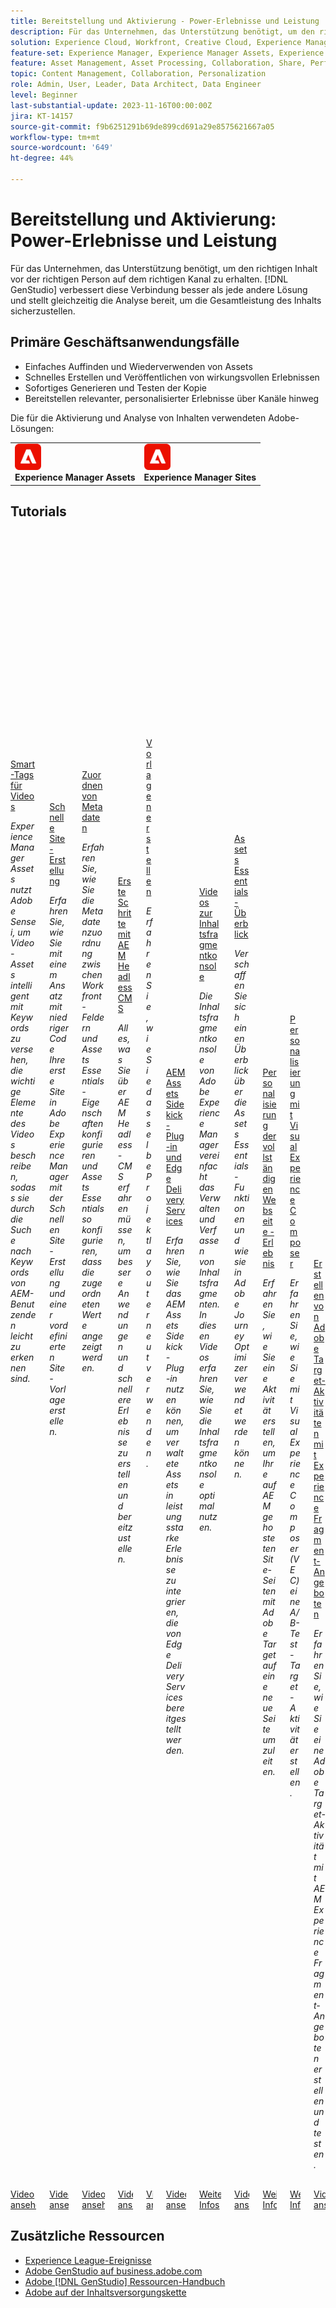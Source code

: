 ```yaml
---
title: Bereitstellung und Aktivierung - Power-Erlebnisse und Leistung
description: Für das Unternehmen, das Unterstützung benötigt, um den richtigen Inhalt vor der richtigen Person auf dem richtigen Kanal zu erhalten. [!DNL GenStudio] verbessert diese Verbindung besser als jede andere Lösung und stellt gleichzeitig die Analyse bereit, um die Gesamtleistung des Inhalts sicherzustellen.
solution: Experience Cloud, Workfront, Creative Cloud, Experience Manager Assets
feature-set: Experience Manager, Experience Manager Assets, Experience Manager Sites, Journey Optimizer, Creative Cloud
feature: Asset Management, Asset Processing, Collaboration, Share, Performance Monitoring, Personalization, Channels Activity, Gen AI
topic: Content Management, Collaboration, Personalization
role: Admin, User, Leader, Data Architect, Data Engineer
level: Beginner
last-substantial-update: 2023-11-16T00:00:00Z
jira: KT-14157
source-git-commit: f9b6251291b69de899cd691a29e8575621667a05
workflow-type: tm+mt
source-wordcount: '649'
ht-degree: 44%

---
```



# Bereitstellung und Aktivierung: Power-Erlebnisse und Leistung

Für das Unternehmen, das Unterstützung benötigt, um den richtigen Inhalt vor der richtigen Person auf dem richtigen Kanal zu erhalten. [!DNL GenStudio] verbessert diese Verbindung besser als jede andere Lösung und stellt gleichzeitig die Analyse bereit, um die Gesamtleistung des Inhalts sicherzustellen.

## Primäre Geschäftsanwendungsfälle

* Einfaches Auffinden und Wiederverwenden von Assets
* Schnelles Erstellen und Veröffentlichen von wirkungsvollen Erlebnissen
* Sofortiges Generieren und Testen der Kopie
* Bereitstellen relevanter, personalisierter Erlebnisse über Kanäle hinweg

Die für die Aktivierung und Analyse von Inhalten verwendeten Adobe-Lösungen:


<table>
    <tr style="border: 0;">
      <td style="vertical-align: middle">
        <p style="margin: 0"><img alt="Experience Manager Assets" src="/help/assets/aem-logo.png" style="verticle-align: middle;width: 42px;height:42px;"></p>
        <strong>Experience Manager Assets</strong>
      </td>
      <td style="vertical-align: middle">
        <p style="margin: 0"><img alt="Experience Manager Sites" src="/help/assets/aem-logo.png" style="verticle-align: middle;width: 42px;height: 42px;"></p>
        <strong>Experience Manager Sites</strong>
      </td>
    </tr>
</table>

## Tutorials

<div class="columns is-multiline"><div class="column is-half-tablet is-half-desktop is-one-third-widescreen" aria-label="Video Smart Tags" tabIndex="0">
  <div class="card" style="height: 100%; display: flex; flex-direction: column; height: 100%;">
    <div class="card-image">
      <figure class="image x-is-16by9">
        <a href="https://experienceleague.adobe.com/docs/experience-manager-learn/assets/metadata/video-smart-tags.html?lang=de" title="Smart-Tags für Videos" tabindex="-1">
          <img class="is-bordered-r-small" src="https://video.tv.adobe.com/v/327005?format=jpeg" alt="Smart-Tags für Videos">
        </a>
      </figure>
    </div>
    <div class="card-content is-padded-small" style="display: flex; flex-direction: column; flex-grow: 1; justify-content: space-between;">
      <div class="top-card-content">
          <p class="headline is-size-6 has-text-weight-bold">
              <a href="https://experienceleague.adobe.com/docs/experience-manager-learn/assets/metadata/video-smart-tags.html?lang=de" title="Smart-Tags für Videos">Smart-Tags für Videos</a>
          </p>
          <p class="is-size-6"><em>Experience Manager Assets nutzt Adobe Sensei, um Video-Assets intelligent mit Keywords zu versehen, die wichtige Elemente des Videos beschreiben, sodass sie durch die Suche nach Keywords von AEM-Benutzenden leicht zu erkennen sind.</em></p>
      </div>
      <a href="https://experienceleague.adobe.com/docs/experience-manager-learn/assets/metadata/video-smart-tags.html?lang=de" class="spectrum-Button spectrum-Button--outline spectrum-Button--primary spectrum-Button--sizeM" style="align-self: flex-start; margin-top: 1rem;">
        <span class="spectrum-Button-label has-no-wrap has-text-weight-bold">Video ansehen</span>
      </a>
    </div>
  </div>
</div><div class="column is-half-tablet is-half-desktop is-one-third-widescreen" aria-label="Quick Site Creation" tabIndex="1">
  <div class="card" style="height: 100%; display: flex; flex-direction: column; height: 100%;">
    <div class="card-image">
      <figure class="image x-is-16by9">
        <a href="https://experienceleague.adobe.com/docs/experience-manager-learn/getting-started-wknd-tutorial-develop/site-template/overview.html?lang=de" title="Schnelle Site-Erstellung" tabindex="-1">
          <img class="is-bordered-r-small" src="https://video.tv.adobe.com/v/333477?format=jpeg" alt="Schnelle Site-Erstellung">
        </a>
      </figure>
    </div>
    <div class="card-content is-padded-small" style="display: flex; flex-direction: column; flex-grow: 1; justify-content: space-between;">
      <div class="top-card-content">
          <p class="headline is-size-6 has-text-weight-bold">
              <a href="https://experienceleague.adobe.com/docs/experience-manager-learn/getting-started-wknd-tutorial-develop/site-template/overview.html?lang=de" title="Schnelle Site-Erstellung">Schnelle Site-Erstellung</a>
          </p>
          <p class="is-size-6"><em>Erfahren Sie, wie Sie mit einem Ansatz mit niedriger Code Ihre erste Site in Adobe Experience Manager mit der Schnellen Site-Erstellung und einer vordefinierten Site-Vorlage erstellen.</em></p>
      </div>
      <a href="https://experienceleague.adobe.com/docs/experience-manager-learn/getting-started-wknd-tutorial-develop/site-template/overview.html?lang=de" class="spectrum-Button spectrum-Button--outline spectrum-Button--primary spectrum-Button--sizeM" style="align-self: flex-start; margin-top: 1rem;">
        <span class="spectrum-Button-label has-no-wrap has-text-weight-bold">Video ansehen</span>
      </a>
    </div>
  </div>
</div><div class="column is-half-tablet is-half-desktop is-one-third-widescreen" aria-label="Mapping Metadata" tabIndex="3">
  <div class="card" style="height: 100%; display: flex; flex-direction: column; height: 100%;">
    <div class="card-image">
      <figure class="image x-is-16by9">
        <a href="https://experienceleague.adobe.com/docs/experience-manager-learn/assets-essentials/workfront/map-metadata.html" title="Zuordnen von Metadaten" tabindex="-1">
          <img class="is-bordered-r-small" src="https://video.tv.adobe.com/v/336458?format=jpeg" alt="Zuordnen von Metadaten">
        </a>
      </figure>
    </div>
    <div class="card-content is-padded-small" style="display: flex; flex-direction: column; flex-grow: 1; justify-content: space-between;">
      <div class="top-card-content">
          <p class="headline is-size-6 has-text-weight-bold">
              <a href="https://experienceleague.adobe.com/docs/experience-manager-learn/assets-essentials/workfront/map-metadata.html" title="Zuordnen von Metadaten">Zuordnen von Metadaten</a>
          </p>
          <p class="is-size-6"><em>Erfahren Sie, wie Sie die Metadatenzuordnung zwischen Workfront-Feldern und Assets Essentials-Eigenschaften konfigurieren und Assets Essentials so konfigurieren, dass die zugeordneten Werte angezeigt werden.</em></p>
      </div>
      <a href="https://experienceleague.adobe.com/docs/experience-manager-learn/assets-essentials/workfront/map-metadata.html" class="spectrum-Button spectrum-Button--outline spectrum-Button--primary spectrum-Button--sizeM" style="align-self: flex-start; margin-top: 1rem;">
        <span class="spectrum-Button-label has-no-wrap has-text-weight-bold">Video ansehen</span>
      </a>
    </div>
  </div>
</div><div class="column is-half-tablet is-half-desktop is-one-third-widescreen" aria-label="Getting started with AEM Headless CMS" tabIndex="4">
  <div class="card" style="height: 100%; display: flex; flex-direction: column; height: 100%;">
    <div class="card-image">
      <figure class="image x-is-16by9">
        <a href="https://experienceleague.adobe.com/landing/experience-manager/headless/developer.html?lang=de" title="Erste Schritte mit AEM Headless CMS" tabindex="-1">
          <img class="is-bordered-r-small" src="https://video.tv.adobe.com/v/339031?format=jpeg" alt="Erste Schritte mit AEM Headless CMS">
        </a>
      </figure>
    </div>
    <div class="card-content is-padded-small" style="display: flex; flex-direction: column; flex-grow: 1; justify-content: space-between;">
      <div class="top-card-content">
          <p class="headline is-size-6 has-text-weight-bold">
              <a href="https://experienceleague.adobe.com/landing/experience-manager/headless/developer.html?lang=de" title="Erste Schritte mit AEM Headless CMS">Erste Schritte mit AEM Headless CMS</a>
          </p>
          <p class="is-size-6"><em>Alles, was Sie über AEM Headless-CMS erfahren müssen, um bessere Anwendungen und schnellere Erlebnisse zu erstellen und bereitzustellen.</em></p>
      </div>
      <a href="https://experienceleague.adobe.com/landing/experience-manager/headless/developer.html?lang=de" class="spectrum-Button spectrum-Button--outline spectrum-Button--primary spectrum-Button--sizeM" style="align-self: flex-start; margin-top: 1rem;">
        <span class="spectrum-Button-label has-no-wrap has-text-weight-bold">Video ansehen</span>
      </a>
    </div>
  </div>
</div><div class="column is-half-tablet is-half-desktop is-one-third-widescreen" aria-label="Create templates" tabIndex="5">
  <div class="card" style="height: 100%; display: flex; flex-direction: column; height: 100%;">
    <div class="card-image">
      <figure class="image x-is-16by9">
        <a href="https://experienceleague.adobe.com/docs/creative-cloud-enterprise-learn/cce-learning-hub/expressoverview/expresshowto/create-templates.html" title="Vorlagen erstellen" tabindex="-1">
          <img class="is-bordered-r-small" src="https://video.tv.adobe.com/v/3420208?format=jpeg" alt="Vorlagen erstellen">
        </a>
      </figure>
    </div>
    <div class="card-content is-padded-small" style="display: flex; flex-direction: column; flex-grow: 1; justify-content: space-between;">
      <div class="top-card-content">
          <p class="headline is-size-6 has-text-weight-bold">
              <a href="https://experienceleague.adobe.com/docs/creative-cloud-enterprise-learn/cce-learning-hub/expressoverview/expresshowto/create-templates.html" title="Vorlagen erstellen">Vorlagen erstellen</a>
          </p>
          <p class="is-size-6"><em>Erfahren Sie, wie Sie dasselbe Projektlayout erneut verwenden.</em></p>
      </div>
      <a href="https://experienceleague.adobe.com/docs/creative-cloud-enterprise-learn/cce-learning-hub/expressoverview/expresshowto/create-templates.html" class="spectrum-Button spectrum-Button--outline spectrum-Button--primary spectrum-Button--sizeM" style="align-self: flex-start; margin-top: 1rem;">
        <span class="spectrum-Button-label has-no-wrap has-text-weight-bold">Video ansehen</span>
      </a>
    </div>
  </div>
</div><div class="column is-half-tablet is-half-desktop is-one-third-widescreen" aria-label="AEM Assets Sidekick plugin and Edge Delivery Services" tabIndex="6">
  <div class="card" style="height: 100%; display: flex; flex-direction: column; height: 100%;">
    <div class="card-image">
      <figure class="image x-is-16by9">
        <a href="https://experienceleague.adobe.com/docs/experience-manager-learn/assets/edge-delivery-services/sidekick-plugin.html?lang=de" title="AEM Assets Sidekick-Plug-in und Edge Delivery Services" tabindex="-1">
          <img class="is-bordered-r-small" src="https://video.tv.adobe.com/v/3424615?format=jpeg" alt="AEM Assets Sidekick-Plug-in und Edge Delivery Services">
        </a>
      </figure>
    </div>
    <div class="card-content is-padded-small" style="display: flex; flex-direction: column; flex-grow: 1; justify-content: space-between;">
      <div class="top-card-content">
          <p class="headline is-size-6 has-text-weight-bold">
              <a href="https://experienceleague.adobe.com/docs/experience-manager-learn/assets/edge-delivery-services/sidekick-plugin.html?lang=de" title="AEM Assets Sidekick-Plug-in und Edge Delivery Services">AEM Assets Sidekick-Plug-in und Edge Delivery Services</a>
          </p>
          <p class="is-size-6"><em>Erfahren Sie, wie Sie das AEM Assets Sidekick-Plug-in nutzen können, um verwaltete Assets in leistungsstarke Erlebnisse zu integrieren, die von Edge Delivery Services bereitgestellt werden.</em></p>
      </div>
      <a href="https://experienceleague.adobe.com/docs/experience-manager-learn/assets/edge-delivery-services/sidekick-plugin.html?lang=de" class="spectrum-Button spectrum-Button--outline spectrum-Button--primary spectrum-Button--sizeM" style="align-self: flex-start; margin-top: 1rem;">
        <span class="spectrum-Button-label has-no-wrap has-text-weight-bold">Video ansehen</span>
      </a>
    </div>
  </div>
</div><div class="column is-half-tablet is-half-desktop is-one-third-widescreen" aria-label="Content Fragments Console videos" tabIndex="7">
  <div class="card" style="height: 100%; display: flex; flex-direction: column; height: 100%;">
    <div class="card-image">
      <figure class="image x-is-16by9">
        <a href="https://experienceleague.adobe.com/docs/experience-manager-learn/content-fragments-console/overview.html?lang=de" title="Videos zur Inhaltsfragmentkonsole" tabindex="-1">
          <img class="is-bordered-r-small" src="https://experienceleague.adobe.com/docs/experience-manager-learn/assets/main.png?lang=en" alt="Videos zur Inhaltsfragmentkonsole">
        </a>
      </figure>
    </div>
    <div class="card-content is-padded-small" style="display: flex; flex-direction: column; flex-grow: 1; justify-content: space-between;">
      <div class="top-card-content">
          <p class="headline is-size-6 has-text-weight-bold">
              <a href="https://experienceleague.adobe.com/docs/experience-manager-learn/content-fragments-console/overview.html?lang=de" title="Videos zur Inhaltsfragmentkonsole">Videos zur Inhaltsfragmentkonsole</a>
          </p>
          <p class="is-size-6"><em>Die Inhaltsfragmentkonsole von Adobe Experience Manager vereinfacht das Verwalten und Verfassen von Inhaltsfragmenten. In diesen Videos erfahren Sie, wie Sie die Inhaltsfragmentkonsole optimal nutzen.</em></p>
      </div>
      <a href="https://experienceleague.adobe.com/docs/experience-manager-learn/content-fragments-console/overview.html?lang=de" class="spectrum-Button spectrum-Button--outline spectrum-Button--primary spectrum-Button--sizeM" style="align-self: flex-start; margin-top: 1rem;">
        <span class="spectrum-Button-label has-no-wrap has-text-weight-bold">Weitere Infos</span>
      </a>
    </div>
  </div>
</div><div class="column is-half-tablet is-half-desktop is-one-third-widescreen" aria-label="Assets Essentials Overview" tabIndex="8">
  <div class="card" style="height: 100%; display: flex; flex-direction: column; height: 100%;">
    <div class="card-image">
      <figure class="image x-is-16by9">
        <a href="https://experienceleague.adobe.com/docs/journey-optimizer-learn/tutorials/assets-essentials-overview.html" title="Assets Essentials - Überblick" tabindex="-1">
          <img class="is-bordered-r-small" src="https://video.tv.adobe.com/v/342098?format=jpeg" alt="Assets Essentials - Überblick">
        </a>
      </figure>
    </div>
    <div class="card-content is-padded-small" style="display: flex; flex-direction: column; flex-grow: 1; justify-content: space-between;">
      <div class="top-card-content">
          <p class="headline is-size-6 has-text-weight-bold">
              <a href="https://experienceleague.adobe.com/docs/journey-optimizer-learn/tutorials/assets-essentials-overview.html" title="Assets Essentials - Überblick">Assets Essentials - Überblick</a>
          </p>
          <p class="is-size-6"><em>Verschaffen Sie sich einen Überblick über die Assets Essentials-Funktionen und wie sie in Adobe Journey Optimizer verwendet werden können.</em></p>
      </div>
      <a href="https://experienceleague.adobe.com/docs/journey-optimizer-learn/tutorials/assets-essentials-overview.html" class="spectrum-Button spectrum-Button--outline spectrum-Button--primary spectrum-Button--sizeM" style="align-self: flex-start; margin-top: 1rem;">
        <span class="spectrum-Button-label has-no-wrap has-text-weight-bold">Video ansehen</span>
      </a>
    </div>
  </div>
</div><div class="column is-half-tablet is-half-desktop is-one-third-widescreen" aria-label="Personalization of full web page Experience" tabIndex="9">
  <div class="card" style="height: 100%; display: flex; flex-direction: column; height: 100%;">
    <div class="card-image">
      <figure class="image x-is-16by9">
        <a href="https://experienceleague.adobe.com/docs/experience-manager-learn/sites/integrations/target/personalization-web-page.html" title="Personalisierung des gesamten Web-Seitenerlebnisses" tabindex="-1">
          <img class="is-bordered-r-small" src="https://cdn.experienceleague.adobe.com/thumb/6353-personalization-web-page.jpg" alt="Personalisierung des gesamten Web-Seitenerlebnisses">
        </a>
      </figure>
    </div>
    <div class="card-content is-padded-small" style="display: flex; flex-direction: column; flex-grow: 1; justify-content: space-between;">
      <div class="top-card-content">
          <p class="headline is-size-6 has-text-weight-bold">
              <a href="https://experienceleague.adobe.com/docs/experience-manager-learn/sites/integrations/target/personalization-web-page.html" title="Personalisierung des gesamten Web-Seitenerlebnisses">Personalisierung der vollständigen Webseite - Erlebnis</a>
          </p>
          <p class="is-size-6"><em>Erfahren Sie, wie Sie eine Aktivität erstellen, um Ihre auf AEM gehosteten Site-Seiten mit Adobe Target auf eine neue Seite umzuleiten.</em></p>
      </div>
      <a href="https://experienceleague.adobe.com/docs/experience-manager-learn/sites/integrations/target/personalization-web-page.html" class="spectrum-Button spectrum-Button--outline spectrum-Button--primary spectrum-Button--sizeM" style="align-self: flex-start; margin-top: 1rem;">
        <span class="spectrum-Button-label has-no-wrap has-text-weight-bold">Weitere Infos</span>
      </a>
    </div>
  </div>
</div><div class="column is-half-tablet is-half-desktop is-one-third-widescreen" aria-label="Personalization using Visual Experience Composer" tabIndex="10">
  <div class="card" style="height: 100%; display: flex; flex-direction: column; height: 100%;">
    <div class="card-image">
      <figure class="image x-is-16by9">
        <a href="https://experienceleague.adobe.com/docs/experience-manager-learn/sites/integrations/target/personalization-using-vec.html" title="Personalisierung mit Visual Experience Composer" tabindex="-1">
          <img class="is-bordered-r-small" src="https://cdn.experienceleague.adobe.com/thumb/6352-personalization-using-vec.jpg" alt="Personalisierung mit Visual Experience Composer">
        </a>
      </figure>
    </div>
    <div class="card-content is-padded-small" style="display: flex; flex-direction: column; flex-grow: 1; justify-content: space-between;">
      <div class="top-card-content">
          <p class="headline is-size-6 has-text-weight-bold">
              <a href="https://experienceleague.adobe.com/docs/experience-manager-learn/sites/integrations/target/personalization-using-vec.html" title="Personalisierung mit Visual Experience Composer">Personalisierung mit Visual Experience Composer</a>
          </p>
          <p class="is-size-6"><em>Erfahren Sie, wie Sie mit Visual Experience Composer (VEC) eine A/B-Test-Target-Aktivität erstellen.</em></p>
      </div>
      <a href="https://experienceleague.adobe.com/docs/experience-manager-learn/sites/integrations/target/personalization-using-vec.html" class="spectrum-Button spectrum-Button--outline spectrum-Button--primary spectrum-Button--sizeM" style="align-self: flex-start; margin-top: 1rem;">
        <span class="spectrum-Button-label has-no-wrap has-text-weight-bold">Weitere Infos</span>
      </a>
    </div>
  </div>
</div><div class="column is-half-tablet is-half-desktop is-one-third-widescreen" aria-label="Create Adobe Target Activity using Experience Fragment Offers" tabIndex="11">
  <div class="card" style="height: 100%; display: flex; flex-direction: column; height: 100%;">
    <div class="card-image">
      <figure class="image x-is-16by9">
        <a href="https://experienceleague.adobe.com/docs/experience-manager-learn/sites/integrations/target/create-target-activity.html" title="Erstellen einer Adobe Target-Aktivität mit Experience Fragment-Angeboten" tabindex="-1">
          <img class="is-bordered-r-small" src="https://video.tv.adobe.com/v/41246?format=jpeg" alt="Erstellen einer Adobe Target-Aktivität mit Experience Fragment-Angeboten">
        </a>
      </figure>
    </div>
    <div class="card-content is-padded-small" style="display: flex; flex-direction: column; flex-grow: 1; justify-content: space-between;">
      <div class="top-card-content">
          <p class="headline is-size-6 has-text-weight-bold">
              <a href="https://experienceleague.adobe.com/docs/experience-manager-learn/sites/integrations/target/create-target-activity.html" title="Erstellen einer Adobe Target-Aktivität mit Experience Fragment-Angeboten">Erstellen von Adobe Target-Aktivitäten mit Experience Fragment-Angeboten</a>
          </p>
          <p class="is-size-6"><em>Erfahren Sie, wie Sie eine Adobe Target-Aktivität mit AEM Experience Fragment-Angeboten erstellen und testen.</em></p>
      </div>
      <a href="https://experienceleague.adobe.com/docs/experience-manager-learn/sites/integrations/target/create-target-activity.html" class="spectrum-Button spectrum-Button--outline spectrum-Button--primary spectrum-Button--sizeM" style="align-self: flex-start; margin-top: 1rem;">
        <span class="spectrum-Button-label has-no-wrap has-text-weight-bold">Video ansehen</span>
      </a>
    </div>
  </div>
</div></div>

<!--
<table class="tablelayout-is-fixed">
<tr>
  <td>
    <a href="https://experienceleague.adobe.com/docs/experience-manager-learn/assets/metadata/video-smart-tags.html">
      <img alt="Video Smart Tags" src="https://video.tv.adobe.com/v/327005?format=jpeg">
    </a>
    <div>
      <a href="https://experienceleague.adobe.com/docs/experience-manager-learn/assets/metadata/video-smart-tags.html">
    <strong>Video Smart Tags</strong>
    </a>
    </div>
    <p>
    <em>Experience Manager Assets leverages Adobe Sensei to intelligently tag video assets with keywords that describe key elements of the video, allowing them to be easily discovered using keyword search by AEM users.</em>
    </p><p>
  </p></td>
  <td>
    <a href="https://experienceleague.adobe.com/docs/experience-manager-learn/getting-started-wknd-tutorial-develop/site-template/overview.html">
      <img alt="Quick Site Creation" src="https://video.tv.adobe.com/v/333477?format=jpeg">
    </a>
    <div>
      <a href="https://experienceleague.adobe.com/docs/experience-manager-learn/getting-started-wknd-tutorial-develop/site-template/overview.html">
    <strong>Quick Site Creation</strong>
    </a>
    </div>
    <p>
    <em>Learn how to use a low-code approach to create your first site in Adobe Experience Manager with Quick Site Creation and a pre-defined Site Template.</em>
    </p><p>
  </p></td>
  <td>
    <a href="https://experienceleague.adobe.com/docs/journey-optimizer-learn/tutorials/email-channel/create-content-with-the-email-designer.html">
      <img alt="Create content with the Email Designer" src="https://video.tv.adobe.com/v/334150?format=jpeg">
    </a>
    <div>
      <a href="https://experienceleague.adobe.com/docs/journey-optimizer-learn/tutorials/email-channel/create-content-with-the-email-designer.html">
    <strong>Create content with the Email Designer</strong>
    </a>
    </div>
    <p>
    <em>Learn how to create emails from scratch. Understand how to use assets from the Adobe Experience Manager Assets Essentials library, edit the responsive email design, and create emails from templates.</em>
    </p><p>
  </p></td>
  <td>
    <a href="https://experienceleague.adobe.com/docs/experience-manager-learn/assets-essentials/workfront/map-metadata.html">
      <img alt="Mapping Metadata" src="https://video.tv.adobe.com/v/336458?format=jpeg">
    </a>
    <div>
      <a href="https://experienceleague.adobe.com/docs/experience-manager-learn/assets-essentials/workfront/map-metadata.html">
    <strong>Mapping Metadata</strong>
    </a>
    </div>
    <p>
    <em>Learn how to configure metadata mapping between Workfront fields and Assets Essentials properties, as well as configuring Assets Essentials to display the mapped values.</em>
    </p><p>
  </p></td>
  </tr>
  <tr>
  <td>
    <a href="https://experienceleague.adobe.com/landing/experience-manager/headless/developer.html">
      <img alt="Getting started with AEM Headless CMS" src="https://video.tv.adobe.com/v/339031?format=jpeg">
    </a>
    <div>
      <a href="https://experienceleague.adobe.com/landing/experience-manager/headless/developer.html">
    <strong>Getting started with AEM Headless CMS</strong>
    </a>
    </div>
    <p>
    <em>Everything you need to learn about AEM headless CMS to build and ship better applications and faster experiences.</em>
    </p><p>
  </p></td>
  <td>
    <a href="https://experienceleague.adobe.com/docs/creative-cloud-enterprise-learn/cce-learning-hub/expressoverview/expresshowto/create-templates.html">
      <img alt="Create templates" src="https://video.tv.adobe.com/v/3420208?format=jpeg">
    </a>
    <div>
      <a href="https://experienceleague.adobe.com/docs/creative-cloud-enterprise-learn/cce-learning-hub/expressoverview/expresshowto/create-templates.html">
    <strong>Create templates</strong>
    </a>
    </div>
    <p>
    <em>Learn how to use the same project layout again.</em>
    </p><p>
  </p></td>
   <td>
    <a href="https://experienceleague.adobe.com/docs/experience-manager-learn/assets/edge-delivery-services/sidekick-plugin.html">
      <img alt="AEM Assets Sidekick plugin and Edge Delivery Services" src="https://video.tv.adobe.com/v/3424615?format=jpeg">
    </a>
    <div>
      <a href="https://experienceleague.adobe.com/docs/experience-manager-learn/assets/edge-delivery-services/sidekick-plugin.html">
    <strong>AEM Assets Sidekick plugin and Edge Delivery Services</strong>
    </a>
    </div>
    <p>
    <em>Learn how the AEM Assets Sidekick plugin can be utilized to incorporate managed assets into high-impact experiences delivered through Edge Delivery Services.</em>
    </p><p>
  </p></td>
  <td>
    <a href="https://experienceleague.adobe.com/docs/experience-manager-learn/content-fragments-console/overview.html">
      <img alt="Content Fragments Console videos" src="https://experienceleague.adobe.com/docs/experience-manager-learn/assets/main.png">
    </a>
    <div>
      <a href="https://experienceleague.adobe.com/docs/experience-manager-learn/content-fragments-console/overview.html">
    <strong>Content Fragments Console videos</strong>
    </a>
    </div>
    <p>
    <em>Adobe Experience Manager's Content Fragments Console makes managing and authoring Content Fragments easy! Learn how to make the most of the Content Fragments Console with these videos.</em>
    </p><p>
  </p></td>
  </tr>
  <tr>
  <td>
    <a href="https://experienceleague.adobe.com/docs/journey-optimizer-learn/tutorials/assets-essentials-overview.html">
      <img alt="Assets Essentials Overview" src="https://video.tv.adobe.com/v/342098?format=jpeg">
    </a>
    <div>
      <a href="https://experienceleague.adobe.com/docs/journey-optimizer-learn/tutorials/assets-essentials-overview.html">
    <strong>Assets Essentials Overview</strong>
    </a>
    </div>
    <p>
    <em>Get an overview over the Assets Essentials features and how it can be used in Adobe Journey Optimizer.</em>
    </p><p>
  </p></td>
   <td>
    <a href="https://experienceleague.adobe.com/docs/experience-manager-learn/sites/integrations/target/personalization-web-page.html">
      <img alt="Personalization of full web page Experience" src="https://cdn.experienceleague.adobe.com/thumb/6353-personalization-web-page.jpg">
    </a>
    <div>
      <a href="https://experienceleague.adobe.com/docs/experience-manager-learn/sites/integrations/target/personalization-web-page.html">
    <strong>Personalization of full web page Experience</strong>
    </a>
    </div>
    <p>
    <em>Learn how to create an activity to redirect your site pages that are hosted on AEM to a new page using Adobe Target.</em>
    </p><p>
  </p></td>
   <td>
    <a href="https://experienceleague.adobe.com/docs/experience-manager-learn/sites/integrations/target/personalization-using-vec.html">
      <img alt="Personalization using Visual Experience Composer" src="https://cdn.experienceleague.adobe.com/thumb/6352-personalization-using-vec.jpg">
    </a>
    <div>
      <a href="https://experienceleague.adobe.com/docs/experience-manager-learn/sites/integrations/target/personalization-using-vec.html">
    <strong>Personalization using Visual Experience Composer</strong>
    </a>
    </div>
    <p>
    <em>Learn how to create an A/B Test Target Activity using Visual Experience Composer (VEC).</em>
    </p><p>
  </p></td>
   <td>
    <a href="https://experienceleague.adobe.com/docs/experience-manager-learn/sites/integrations/target/create-target-activity.html">
      <img alt="Create Adobe Target Activity using Experience Fragment Offers" src="https://video.tv.adobe.com/v/41246?format=jpeg">
    </a>
    <div>
      <a href="https://experienceleague.adobe.com/docs/experience-manager-learn/sites/integrations/target/create-target-activity.html">
    <strong>Create Adobe Target Activity using Experience Fragment Offers</strong>
    </a>
    </div>
    <p>
    <em>Learn how to create and test an Adobe Target Activity using AEM Experience Fragment Offers.</em>
    </p><p>
  </p></td>
</tr>
</table>
-->

## Zusätzliche Ressourcen

* [Experience League-Ereignisse](https://experienceleague.adobe.com/events/)
* [Adobe GenStudio auf business.adobe.com](https://business.adobe.com/solutions/adobe-genstudio.html)
* [Adobe [!DNL GenStudio] Ressourcen-Handbuch](https://business.adobe.com/resources/sdk/getting-started-with-adobe-genstudio.html)
* [Adobe auf der Inhaltsversorgungskette](https://business.adobe.com/resources/webinars/adobe-on-the-content-supply-chain.html)